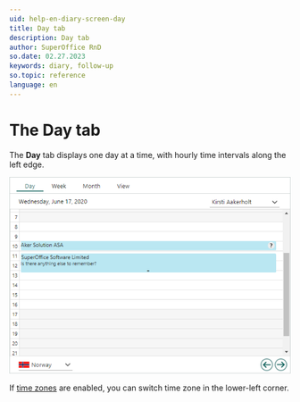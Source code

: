 ```yaml
---
uid: help-en-diary-screen-day
title: Day tab
description: Day tab
author: SuperOffice RnD
so.date: 02.27.2023
keywords: diary, follow-up
so.topic: reference
language: en
---
```


# The Day tab

The **Day** tab displays one day at a time, with hourly time intervals along the left edge.

![Diary screen, the Day tab -screenshot][img1]

If [time zones][1] are enabled, you can switch time zone in the lower-left corner.

<!-- Referenced links -->
[1]: ../../../globalization-and-localization/learn/time-zones.md

<!-- Referenced images -->
[img1]: media/day-plan.bmp

